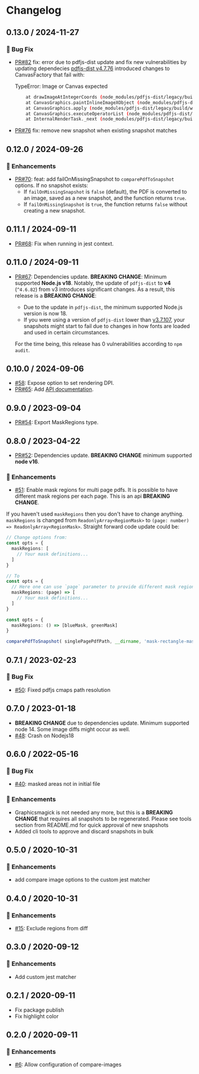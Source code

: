 # Changelog

## 0.13.0 / 2024-11-27

### 🐛 Bug Fix

- [PR#82](https://github.com/moshensky/pdf-visual-diff/pull/82) fix: error due to pdfjs-dist update and fix new vulnerabilities by updating dependecies
  [pdfjs-dist v4.7.76](https://github.com/mozilla/pdf.js/releases/tag/v4.7.76) introduced changes to CanvasFactory that fail with:

  TypeError: Image or Canvas expected

  ```sh
      at drawImageAtIntegerCoords (node_modules/pdfjs-dist/legacy/build/webpack:/pdf.js/src/display/canvas.js:261:9)
      at CanvasGraphics.paintInlineImageXObject (node_modules/pdfjs-dist/legacy/build/webpack:/pdf.js/src/display/canvas.js:2990:5)
      at CanvasGraphics.apply (node_modules/pdfjs-dist/legacy/build/webpack:/pdf.js/src/display/canvas.js:2879:10)
      at CanvasGraphics.executeOperatorList (node_modules/pdfjs-dist/legacy/build/webpack:/pdf.js/src/display/canvas.js:967:20)
      at InternalRenderTask._next (node_modules/pdfjs-dist/legacy/build/webpack:/pdf.js/src/display/api.js:3486:37)
  ```

- [PR#76](https://github.com/moshensky/pdf-visual-diff/pull/76) fix: remove new snapshot when existing snapshot matches

## 0.12.0 / 2024-09-26

### :tada: Enhancements

- [PR#70](https://github.com/moshensky/pdf-visual-diff/pull/70): feat: add failOnMissingSnapshot to `comparePdfToSnapshot` options. If no snapshot exists:
  - If `failOnMissingSnapshot` is `false` (default), the PDF is converted to an image,
      saved as a new snapshot, and the function returns `true`.
  - If `failOnMissingSnapshot` is `true`, the function returns `false` without creating a new snapshot.

## 0.11.1 / 2024-09-11

- [PR#68](https://github.com/moshensky/pdf-visual-diff/pull/68): Fix when running in jest context.

## 0.11.0 / 2024-09-11

- [PR#67](https://github.com/moshensky/pdf-visual-diff/pull/67): Dependencies update. **BREAKING CHANGE**: Minimum supported **Node.js v18**.
  Notably, the update of `pdfjs-dist` to **v4** (`^4.6.82`) from v3 introduces significant changes. As a result, this release is a **BREAKING CHANGE**:
  - Due to the update in `pdfjs-dist`, the minimum supported Node.js version is now 18.
  - If you were using a version of `pdfjs-dist` lower than [v3.7.107](https://github.com/mozilla/pdf.js/releases/tag/v3.7.107), your snapshots might start to fail due to changes in how fonts are loaded and used in certain circumstances.

  For the time being, this release has 0 vulnerabilities according to `npm audit`.

## 0.10.0 / 2024-09-06

- [#58](https://github.com/moshensky/pdf-visual-diff/issues/58): Expose option to set rendering DPI.
- [PR#65](https://github.com/moshensky/pdf-visual-diff/pull/65): Add [API documentation](https://moshensky.github.io/pdf-visual-diff/).

## 0.9.0 / 2023-09-04

- [PR#54](https://github.com/moshensky/pdf-visual-diff/pull/54): Export MaskRegions type.

## 0.8.0 / 2023-04-22

- [PR#52](https://github.com/moshensky/pdf-visual-diff/pull/52): Dependencies update. **BREAKING CHANGE** minimum supported **node v16**.

### :tada: Enhancements

- [#51](https://github.com/moshensky/pdf-visual-diff/issues/51): Enable mask regions for multi page pdfs. It is possible to have different mask regions per each page. This is an api **BREAKING CHANGE**.

If you haven't used `maskRegions` then you don't have to change anything.
`maskRegions` is changed from `ReadonlyArray<RegionMask>` to `(page: number) => ReadonlyArray<RegionMask>`. Straight forward code update could be:

```ts
// Change options from:
const opts = {
  maskRegions: [
    // Your mask definitions...
  ]
}

// To
const opts = {
  // Here one can use `page` parameter to provide different mask regions for every page
  maskRegions: (page) => [
    // Your mask definitions...
  ]
}

const opts = {
  maskRegions: () => [blueMask, greenMask]
}

comparePdfToSnapshot( singlePagePdfPath, __dirname, 'mask-rectangle-masks', opts)
```

## 0.7.1 / 2023-02-23

### 🐛 Bug Fix

- [#50](https://github.com/moshensky/pdf-visual-diff/pull/50): Fixed pdfjs cmaps path resolution

## 0.7.0 / 2023-01-18

- **BREAKING CHANGE** due to dependencies update. Minimum supported node 14. Some image diffs might occur as well.
- [#48](https://github.com/moshensky/pdf-visual-diff/issues/48): Crash on Nodejs18

## 0.6.0 / 2022-05-16

### 🐛 Bug Fix

- [#40](https://github.com/moshensky/pdf-visual-diff/pull/40): masked areas not in initial file

### :tada: Enhancements

- Graphicsmagick is not needed any more, but this is a **BREAKING CHANGE** that requires all snapshots to be regenerated. Please see tools section from README.md for quick approval of new snapshots
- Added cli tools to approve and discard snapshots in bulk

## 0.5.0 / 2020-10-31

### :tada: Enhancements

- add compare image options to the custom jest matcher

## 0.4.0 / 2020-10-31

### :tada: Enhancements

- [#15](https://github.com/moshensky/pdf-visual-diff/pull/15): Exclude regions from diff

## 0.3.0 / 2020-09-12

### :tada: Enhancements

- Add custom jest matcher

## 0.2.1 / 2020-09-11

- Fix package publish
- Fix highlight color

## 0.2.0 / 2020-09-11

### :tada: Enhancements

- [#6](https://github.com/moshensky/pdf-visual-diff/pull/6): Allow configuration of compare-images
